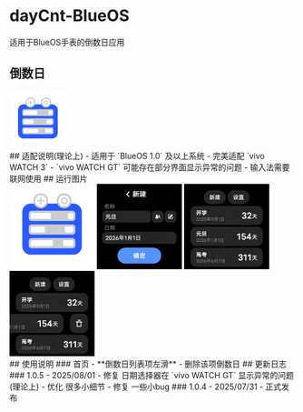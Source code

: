 # dayCnt-BlueOS
适用于BlueOS手表的倒数日应用
## 倒数日
<div>
 <img src="/icon/800.png" width="100">
</div>
## 适配说明(理论上)
 - 适用于 `BlueOS 1.0` 及以上系统
 - 完美适配 `vivo WATCH 3`
 - `vivo WATCH GT` 可能存在部分界面显示异常的问题
 - 输入法需要联网使用
## 运行图片
<div>
 <img src="/icon/800.png" width="150">
 <img src="/capture/newEvt.png" width="150">
 <img src="/capture/evts.png" width="150">
 <img src="/capture/del.png" width="150">
</div>
## 使用说明
### 首页
 - **倒数日列表项左滑**
   - 删除该项倒数日
## 更新日志
### 1.0.5 - 2025/08/01
 - 修复 日期选择器在 `vivo WATCH GT` 显示异常的问题(理论上)
 - 优化 很多小细节
 - 修复 一些小bug
### 1.0.4 - 2025/07/31
 - 正式发布
